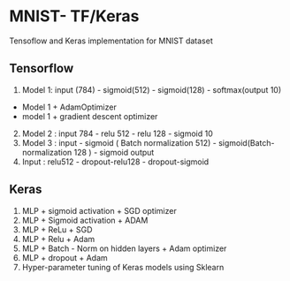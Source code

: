 # MNIST- TF/Keras
Tensoflow and Keras implementation for MNIST dataset

 
## Tensorflow
1. Model 1: input (784) - sigmoid(512) - sigmoid(128) - softmax(output 10)
  - Model 1 + AdamOptimizer
  - model 1 + gradient descent optimizer
2. Model 2 : input 784 - relu 512 - relu 128 - sigmoid 10
3. Model 3 : input - sigmoid ( Batch normalization 512) - sigmoid(Batch-normalization 128 ) - sigmoid output
4. Input : relu512 - dropout-relu128 - dropout-sigmoid


## Keras

1. MLP + sigmoid activation + SGD optimizer 
2. MLP + Sigmoid activation + ADAM
3. MLP + ReLu + SGD
4. MLP + Relu + Adam
5. MLP + Batch - Norm on hidden layers + Adam optimizer
6. MLP + dropout + Adam
7. Hyper-parameter tuning of Keras models using Sklearn
